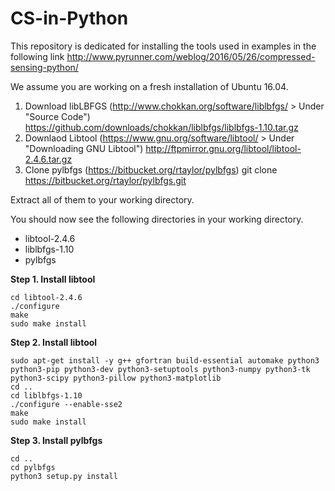 # CS-in-Python
This repository is dedicated for installing the tools used in examples in the following link
http://www.pyrunner.com/weblog/2016/05/26/compressed-sensing-python/

We assume you are working on a fresh installation of Ubuntu 16.04.

1. Download libLBFGS (http://www.chokkan.org/software/liblbfgs/ > Under "Source Code")
  https://github.com/downloads/chokkan/liblbfgs/liblbfgs-1.10.tar.gz
2. Downlaod Libtool (https://www.gnu.org/software/libtool/ > Under "Downloading GNU Libtool")
  http://ftpmirror.gnu.org/libtool/libtool-2.4.6.tar.gz
3. Clone pylbfgs (https://bitbucket.org/rtaylor/pylbfgs)
  git clone https://bitbucket.org/rtaylor/pylbfgs.git
  
Extract all of them to your working directory.

You should now see the following directories in your working directory.

- libtool-2.4.6
- liblbfgs-1.10
- pylbfgs

**Step 1. Install libtool**
```
cd libtool-2.4.6
./configure
make
sudo make install
```
**Step 2. Install libtool**
```
sudo apt-get install -y g++ gfortran build-essential automake python3 python3-pip python3-dev python3-setuptools python3-numpy python3-tk python3-scipy python3-pillow python3-matplotlib
cd ..
cd liblbfgs-1.10
./configure --enable-sse2
make
sudo make install
```
**Step 3. Install pylbfgs**
``` 
cd ..
cd pylbfgs
python3 setup.py install
```
